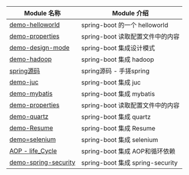 
| Module 名称                              | Module 介绍                  |
|----------------------------------------|----------------------------|
| [demo-helloworld](./demo-helloworld)   | spring-boot 的一个 helloworld |
| [demo-properties](./demo-properties)   | spring-boot 读取配置文件中的内容     |
| [demo-design-mode](./demo-design-mode) | spring-boot 集成设计模式         |
| [demo-hadoop](./demo-hadoop)           | spring-boot 集成 hadoop      |
| [spring源码](./demo-java-web)            | spring源码 - 手搓spring        |
| [demo-juc](./demo-juc)                 | spring-boot 集成 juc         |
| [demo-mybatis](./demo-mybatis)         | spring-boot 集成 mybatis     |
| [demo-properties](./demo-properties)   | spring-boot 读取配置文件中的内容     |
| [demo-quartz](./demo-quartz)           | spring-boot 集成 quartz      |
| [demo-Resume](./demo-Resume)           | spring-boot 集成 Resume      |
| [demo=selenium](./demo-selenium)       | spring-boot 集成 selenium    |
| [AOP - life_Cycle](./demo-spring)      | spring-boot 集成 AOP和循环依赖    |
| [demo-spring-security](./demo-spring-security) | spring-boot 集成 spring-security |